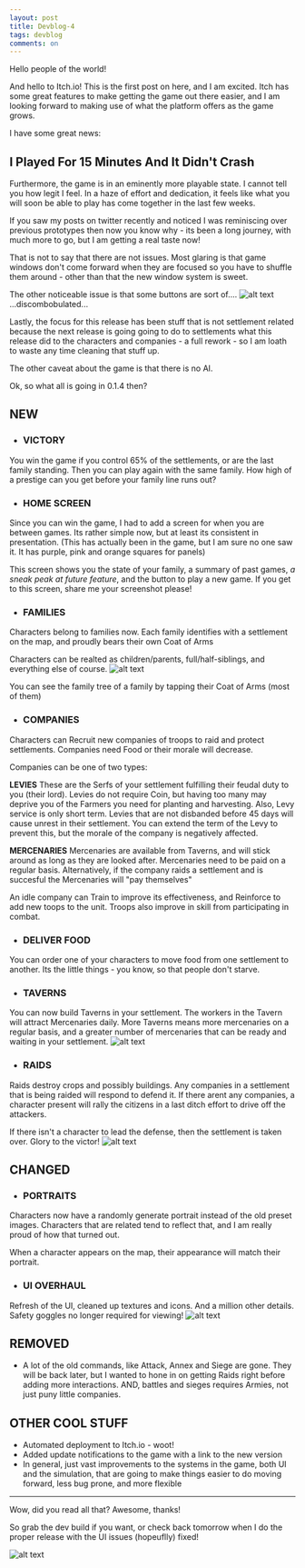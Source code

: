 ```yaml
---
layout: post
title: Devblog-4
tags: devblog
comments: on
---
```



Hello people of the world!

And hello to Itch.io! This is the first post on here, and I am excited. Itch has some great features to make getting the game out there easier, and I am looking forward to making use of what the platform offers as the game grows.

I have some great news:

## I Played For 15 Minutes And It Didn't Crash

<!--more-->
Furthermore, the game is in an eminently more playable state. I cannot tell you how legit I feel. In a haze of effort and dedication, it feels like what you will soon be able to play has come together in the last few weeks.

If you saw my posts on twitter recently and noticed I was reminiscing over previous prototypes then now you know why - its been a long journey, with much more to go, but I am getting a real taste now!

That is not to say that there are not issues. Most glaring is that game windows don't come forward when they are focused so you have to shuffle them around - other than that the new window system is sweet.

  The other noticeable issue is that some buttons are sort of....
  ![alt text](https://img.itch.zone/aW1nLzI2ODQ0NzAuanBn/original/m3AxcJ.jpg "poor button")
  ...discombobulated...

Lastly, the focus for this release has been stuff that is not settlement related because the next release is going going to do to settlements what this release did to the characters and companies - a full rework - so I am loath to waste any time cleaning that stuff up.

The other caveat about the game is that there is no AI.

Ok, so what all is going in 0.1.4 then?

## NEW

- ### VICTORY
  
You win the game if you control 65% of the settlements, or are the last family standing. Then you can play again with the same family. How high of a prestige can you get before your family line runs out?

- ### HOME SCREEN
  
Since you can win the game, I had to add a screen for when you are between games. Its rather simple now, but at least its consistent in presentation. (This has actually been in the game, but I am sure no one saw it. It has purple, pink and orange squares for panels)

This screen shows you the state of your family, a summary of past games, *a sneak peak at future feature*, and the button to play a new game. If you get to this screen, share me your screenshot please!

- ### FAMILIES
  
Characters belong to families now. Each family identifies with a settlement on the map, and proudly bears their own Coat of Arms

Characters can be realted as children/parents, full/half-siblings, and everything else of course.
![alt text](https://img.itch.zone/aW1nLzI2ODQ1MDAucG5n/original/Rr86D4.png "family tree")

You can see the family tree of a family by tapping their Coat of Arms (most of them)

- ### COMPANIES
  
Characters can Recruit new companies of troops to raid and protect settlements.
Companies need Food or their morale will decrease.

Companies can be one of two types:

  **LEVIES**
These are the Serfs of your settlement fulfilling their feudal duty to you (their lord). Levies do not require Coin, but having too many may deprive you of the Farmers you need for planting and harvesting. Also, Levy service is only short term. Levies that are not disbanded before 45 days will cause unrest in their settlement. You can extend the term of the Levy to prevent this, but the morale of the company is negatively affected.

  **MERCENARIES**
Mercenaries are available from Taverns, and will stick around as long as they are looked after. Mercenaries need to be paid on a regular basis. Alternatively, if the company raids a settlement and is succesful the Mercenaries will "pay themselves"

An idle company can Train to improve its effectiveness, and Reinforce to add new toops to the unit. Troops also improve in skill from participating in combat.

- ### DELIVER FOOD
  
You can order one of your characters to move food from one settlement to another. Its the little things - you know, so that people don't starve.

- ### TAVERNS
  
You can now build Taverns in your settlement. The workers in the Tavern will attract Mercenaries daily. More Taverns means more mercenaries on a regular basis, and a greater number of mercenaries that can be ready and waiting in your settlement.
![alt text](https://img.itch.zone/aW1nLzI2ODQ1MTAucG5n/original/9lXuxi.png "some buildings")

- ### RAIDS
  
Raids destroy crops and possibly buildings. Any companies in a settlement that is being raided will respond to defend it. If there arent any companies, a character present will rally the citizens in a last ditch effort to drive off the attackers.

If there isn't a character to lead the defense, then the settlement is taken over. Glory to the victor!
![alt text](https://img.itch.zone/aW1nLzI2ODQ1MDEucG5n/original/Xw7WvU.png "raiding party")

## CHANGED

- ### PORTRAITS
  
Characters now have a randomly generate portrait instead of the old preset images. Characters that are related tend to reflect that, and I am really proud of how that turned out.

When a character appears on the map, their appearance will match their portrait.

- ### UI OVERHAUL
  
Refresh of the UI, cleaned up textures and icons.
And a million other details. Safety goggles no longer required for viewing!
![alt text](https://img.itch.zone/aW1nLzI2ODQ1MTEucG5n/original/1I%2Bbjj.png "new ui")

## REMOVED

- A lot of the old commands, like Attack, Annex and Siege are gone. They will be back later, but I wanted to hone in on getting Raids right before adding more interactions. AND, battles and sieges requires Armies, not just puny little companies.

## OTHER COOL STUFF

- Automated deployment to Itch.io - woot!
- Added update notifications to the game with a link to the new version
- In general, just vast improvements to the systems in the game, both UI and the simulation, that are going to make things easier to do moving forward, less bug prone, and more flexible

---

Wow, did you read all that? Awesome, thanks!

So grab the dev build if you want, or check back tomorrow when I do the proper release with the UI issues (hopeuflly) fixed!

![alt text](https://img.itch.zone/aW1nLzI2ODQ1MTYucG5n/original/yEPpKP.png "game shot")
